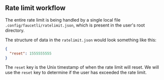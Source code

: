 ## Rate limit workflow

The entire rate limit is being handled by a single local file `.config/faucetli/ratelimit.json`, which is present in the user's root directory.

The structure of data in the `ratelimit.json` would look something like this:

```json
{
  "reset": 1555555555
}
```

The `reset` key is the Unix timestamp of when the rate limit will reset. We will use the `reset` key to determine if the user has exceeded the rate limit.
